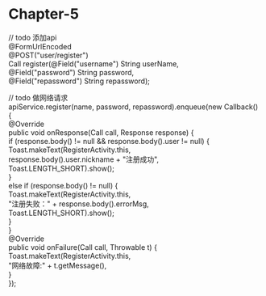 # Chapter-5

 // todo 添加api  
    @FormUrlEncoded  
    @POST("user/register")  
    Call<UserResponse> register(@Field("username") String userName,  
    @Field("password") String password,  
    @Field("repassword") String repassword);  


// todo 做网络请求    
apiService.register(name, password, repassword).enqueue(new Callback<UserResponse>() {  
    @Override  
    public void onResponse(Call<UserResponse> call, Response<UserResponse> response) {  
        if (response.body() != null && response.body().user != null) {  
              Toast.makeText(RegisterActivity.this,  
              response.body().user.nickname + "注册成功",  
              Toast.LENGTH_SHORT).show();  
         }  
         else if (response.body() != null) {  
             Toast.makeText(RegisterActivity.this,  
                            "注册失败：" + response.body().errorMsg,  
                             Toast.LENGTH_SHORT).show();  
          }  
      }  
      @Override  
      public void onFailure(Call<UserResponse> call, Throwable t) {  
           Toast.makeText(RegisterActivity.this,  
                           "网络故障:" + t.getMessage(),  
       }  
});
